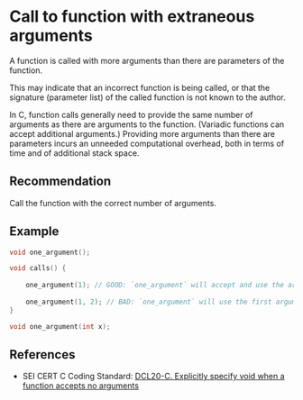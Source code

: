 # Call to function with extraneous arguments
A function is called with more arguments than there are parameters of the function.

This may indicate that an incorrect function is being called, or that the signature (parameter list) of the called function is not known to the author.

In C, function calls generally need to provide the same number of arguments as there are arguments to the function. (Variadic functions can accept additional arguments.) Providing more arguments than there are parameters incurs an unneeded computational overhead, both in terms of time and of additional stack space.


## Recommendation
Call the function with the correct number of arguments.


## Example

```c
void one_argument();

void calls() {
	
	one_argument(1); // GOOD: `one_argument` will accept and use the argument
	
	one_argument(1, 2); // BAD: `one_argument` will use the first argument but ignore the second
}

void one_argument(int x);

```

## References
* SEI CERT C Coding Standard: [ DCL20-C. Explicitly specify void when a function accepts no arguments ](https://wiki.sei.cmu.edu/confluence/display/c/DCL20-C.+Explicitly+specify+void+when+a+function+accepts+no+arguments)
